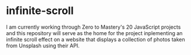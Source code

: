 # infinite-scroll

I am currently working through Zero to Mastery's 20 JavaScript projects and this repository will serve as the home for the project inplementing an infinite scroll effect on a website that displays a collection of photos taken from Unsplash using their API.
